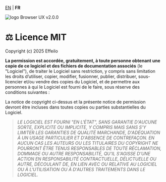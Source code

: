 [EN](../en/LICENSE.md) | **FR**

<div>
  <img class="has-dark" src="https://browserux.com/assets/img/logo/logo-browserux-css-250.png" alt="logo Browser UX v2.0.0"/>
</div>

# ⚖️ Licence MIT

Copyright (c) 2025 Effeilo

**La permission est accordée, gratuitement, à toute personne obtenant une copie de ce logiciel et des fichiers de documentation associés** (le "Logiciel"), de traiter le Logiciel sans restriction, y compris sans limitation les droits d’utiliser, copier, modifier, fusionner, publier, distribuer, sous-licencier et/ou vendre des copies du Logiciel, et de permettre aux personnes à qui le Logiciel est fourni de le faire, sous réserve des conditions suivantes :

La notice de copyright ci-dessus et la présente notice de permission devront être incluses dans toutes copies ou parties substantielles du Logiciel.

> *LE LOGICIEL EST FOURNI "EN L'ÉTAT", SANS GARANTIE D'AUCUNE SORTE, EXPLICITE OU IMPLICITE, Y COMPRIS MAIS SANS S'Y LIMITER LES GARANTIES DE QUALITÉ MARCHANDE, D'ADÉQUATION À UN USAGE PARTICULIER ET D'ABSENCE DE CONTREFAÇON. EN AUCUN CAS LES AUTEURS OU LES TITULAIRES DU COPYRIGHT NE POURRONT ÊTRE TENUS RESPONSABLES DE TOUTE RÉCLAMATION, DOMMAGE OU AUTRE RESPONSABILITÉ, QU'IL S'AGISSE D'UNE ACTION EN RESPONSABILITÉ CONTRACTUELLE, DÉLICTUELLE OU AUTRE, DÉCOULANT DE, EN LIEN AVEC OU RELATIVE AU LOGICIEL OU À L'UTILISATION OU À D'AUTRES TRAITEMENTS DANS LE LOGICIEL.*
